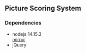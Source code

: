 ## Picture Scoring System
### Dependencies
- nodejs 14.15.3 </br> [mirror](http://npm.taobao.org/mirrors/node/v14.15.3/)
- jQuery